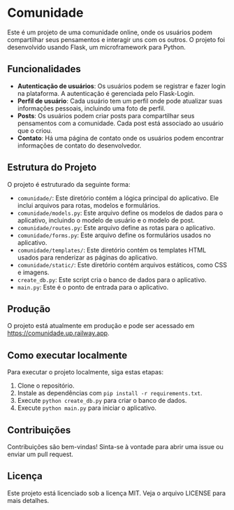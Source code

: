 # Comunidade

Este é um projeto de uma comunidade online, onde os usuários podem compartilhar seus pensamentos e interagir uns com os outros. O projeto foi desenvolvido usando Flask, um microframework para Python.

## Funcionalidades

- **Autenticação de usuários**: Os usuários podem se registrar e fazer login na plataforma. A autenticação é gerenciada pelo Flask-Login.
- **Perfil de usuário**: Cada usuário tem um perfil onde pode atualizar suas informações pessoais, incluindo uma foto de perfil.
- **Posts**: Os usuários podem criar posts para compartilhar seus pensamentos com a comunidade. Cada post está associado ao usuário que o criou.
- **Contato**: Há uma página de contato onde os usuários podem encontrar informações de contato do desenvolvedor.

## Estrutura do Projeto

O projeto é estruturado da seguinte forma:

- `comunidade/`: Este diretório contém a lógica principal do aplicativo. Ele inclui arquivos para rotas, modelos e formulários.
- `comunidade/models.py`: Este arquivo define os modelos de dados para o aplicativo, incluindo o modelo de usuário e o modelo de post.
- `comunidade/routes.py`: Este arquivo define as rotas para o aplicativo.
- `comunidade/forms.py`: Este arquivo define os formulários usados no aplicativo.
- `comunidade/templates/`: Este diretório contém os templates HTML usados para renderizar as páginas do aplicativo.
- `comunidade/static/`: Este diretório contém arquivos estáticos, como CSS e imagens.
- `create_db.py`: Este script cria o banco de dados para o aplicativo.
- `main.py`: Este é o ponto de entrada para o aplicativo.

## Produção

O projeto está atualmente em produção e pode ser acessado em https://comunidade.up.railway.app.

## Como executar localmente

Para executar o projeto localmente, siga estas etapas:

1. Clone o repositório.
2. Instale as dependências com `pip install -r requirements.txt`.
3. Execute `python create_db.py` para criar o banco de dados.
4. Execute `python main.py` para iniciar o aplicativo.

## Contribuições

Contribuições são bem-vindas! Sinta-se à vontade para abrir uma issue ou enviar um pull request.

## Licença

Este projeto está licenciado sob a licença MIT. Veja o arquivo LICENSE para mais detalhes.

